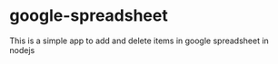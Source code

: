google-spreadsheet
==================

This is a simple app to add and delete items in google spreadsheet in nodejs

